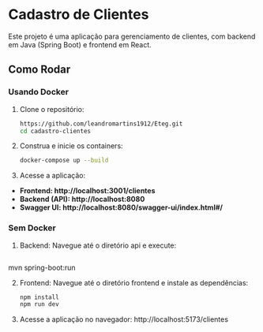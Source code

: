 # Cadastro de Clientes

Este projeto é uma aplicação para gerenciamento de clientes, com backend em Java (Spring Boot) e frontend em React.

## Como Rodar

### Usando Docker

1. Clone o repositório:
   ```bash
   https://github.com/leandromartins1912/Eteg.git
   cd cadastro-clientes

2. Construa e inicie os containers:
   ```bash
   docker-compose up --build
   
3. Acesse a aplicação:
   
- **Frontend: http://localhost:3001/clientes**
- **Backend (API): http://localhost:8080**
- **Swagger UI: http://localhost:8080/swagger-ui/index.html#/**

### Sem Docker

1. Backend: Navegue até o diretório api e execute:
   ```bash
mvn spring-boot:run

2. Frontend: Navegue até o diretório frontend e instale as dependências:
   ```bash
   npm install
   npm run dev
3. Acesse a aplicação no navegador:  http://localhost:5173/clientes
